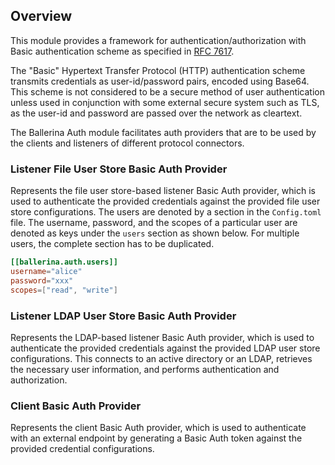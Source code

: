 ## Overview

This module provides a framework for authentication/authorization with Basic authentication scheme as specified in [RFC 7617](https://datatracker.ietf.org/doc/html/rfc7617).

The "Basic" Hypertext Transfer Protocol (HTTP) authentication scheme transmits credentials as user-id/password pairs, encoded using Base64. This scheme is not considered to be a secure method of user authentication unless used in conjunction with some external secure system such as TLS, as the user-id and password are passed over the network as cleartext.

The Ballerina Auth module facilitates auth providers that are to be used by the clients and listeners of different protocol connectors.

### Listener File User Store Basic Auth Provider

Represents the file user store-based listener Basic Auth provider, which is used to authenticate the provided credentials against the provided file user store configurations. The users are denoted by a section in the `Config.toml` file. The username, password, and the scopes of a particular user are denoted as keys under the `users` section as shown below. For multiple users, the complete section has to be duplicated.

```toml
[[ballerina.auth.users]]
username="alice"
password="xxx"
scopes=["read", "write"]
```

### Listener LDAP User Store Basic Auth Provider

Represents the LDAP-based listener Basic Auth provider, which is used to authenticate the provided credentials against the provided LDAP user store configurations. This connects to an active directory or an LDAP, retrieves the necessary user information, and performs authentication and authorization.

### Client Basic Auth Provider

Represents the client Basic Auth provider, which is used to authenticate with an external endpoint by generating a Basic Auth token against the provided credential configurations.
